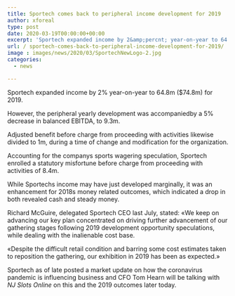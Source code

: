 ```yaml
---
title: Sportech comes back to peripheral income development for 2019
author: xforeal 
type: post
date: 2020-03-19T00:00:00+00:00
excerpt: 'Sportech expanded income by 2&amp;percnt; year-on-year to 64 '
url: / sportech-comes-back-to-peripheral-income-development-for-2019/
image : images/news/2020/03/SportechNewLogo-2.jpg
categories:
  - news

---
```

Sportech expanded income by 2&percnt; year-on-year to 64.8m ($74.8m) for 2019. 

However, the peripheral yearly development was accompaniedby a 5&percnt; decrease in balanced EBITDA, to 9.3m. 

Adjusted benefit before charge from proceeding with activities likewise divided to 1m, during a time of change and modification for the organization. 

Accounting for the companys sports wagering speculation, Sportech enrolled a statutory misfortune before charge from proceeding with activities of 8.4m. 

While Sportechs income may have just developed marginally, it was an enhancement for 2018s money related outcomes, which indicated a drop in both revealed cash and steady money. 

Richard McGuire, delegated Sportech CEO last July, stated: &#171;We keep on advancing our key plan concentrated on driving further advancement of our gathering stages following 2019 development opportunity speculations, while dealing with the inalienable cost base. 

&#171;Despite the difficult retail condition and barring some cost estimates taken to reposition the gathering, our exhibition in 2019 has been as expected.&#187; 

Sportech as of late posted a market update on how the coronavirus pandemic is influencing business and CFO Tom Hearn will be talking with _NJ Slots Online_ on this and the 2019 outcomes later today.